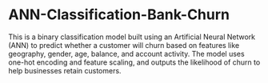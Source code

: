 # ANN-Classification-Bank-Churn
This is a binary classification model built using an Artificial Neural Network (ANN) to predict whether a customer will churn based on features like geography, gender, age, balance, and account activity. The model uses one-hot encoding and feature scaling, and outputs the likelihood of churn to help businesses retain customers.
